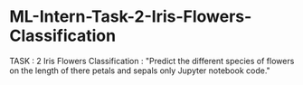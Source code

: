 # ML-Intern-Task-2-Iris-Flowers-Classification
TASK : 2  Iris Flowers Classification :  "Predict the different species of flowers on the length of there petals and sepals only Jupyter notebook code."
